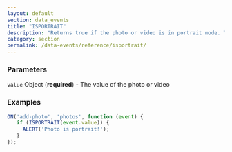 ```yaml
---
layout: default
section: data_events
title: "ISPORTRAIT"
description: "Returns true if the photo or video is in portrait mode. This is intended to be used inside of the add-photo and add-video events and operate on the parameter passed to the event handler."
category: section
permalink: /data-events/reference/isportrait/
---
```


### Parameters

`value` Object (__required__) - The value of the photo or video

### Examples

```js
ON('add-photo', 'photos', function (event) {
   if (ISPORTRAIT(event.value)) {
     ALERT('Photo is portrait!');
   }
});
```